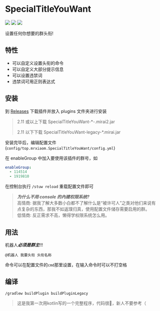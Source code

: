 # SpecialTitleYouWant

[![](https://shields.io/github/downloads/MrXiaoM/SpecialTitleYouWant/total)](https://github.com/MrXiaoM//SpecialTitleYouWant) ![](https://img.shields.io/badge/mirai--console-2.11-blue) [![](https://img.shields.io/badge/MiraiForum-post-yellow)](https://mirai.mamoe.net/topic/1270![])

设置任何你想要的群头衔!

## 特性

* 可以自定义设置头衔的命令
* 可以自定义大部分提示信息
* 可以设置违禁词
* 违禁词可用正则表达式

## 安装

到 [Releases](https://github.com/MrXiaoM//SpecialTitleYouWant) 下载插件并放入 plugins 文件夹进行安装

> 2.11 或以上下载 SpecialTitleYouWant-*-.mirai2.jar
> 
> 2.11 以下下载 SpecialTitleYouWant-legacy-*.mirai.jar

安装完毕后，编辑配置文件 (`config/top.mrxiaom.SpecialTitleYouWant/config.yml`)

在 enableGroup 中加入要使用该插件的群号，如

```yaml
enableGroup:
  - 114514
  - 1919810
```

在控制台执行 `/stuw reload` 重载配置文件即可

> ***为什么不用 console 的內建权限系统?***  
> 高情商: 据我了解大多数小白都不了解什么是“被许可人”之类对他们来说有点复杂的东西，那我不如返璞归真，使用配置文件储存需要启用的群。  
> 低情商: 反正需求不高，懒得学权限系统怎么用。

## 用法

机器人***必须是群主***!!!

```text
@机器人 我要头衔 头衔名称
```

命令可以在配置文件的`cmd`那里设置，在输入命令时可以不打空格

## 编译

```shell
/gradlew buildPlugin buildPluginLegacy
```

> 这是我第一次用kotlin写的一个完整程序，代码很💩，新人不要参考（
